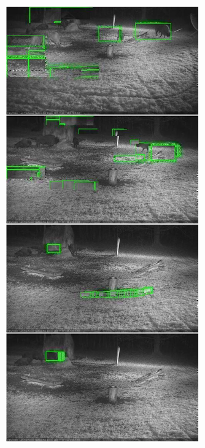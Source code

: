 ![20201106-174603-175606](in2/20201106/20201106-174603-175606_0_.jpg)
![20201106-175613-180617](in2/20201106/20201106-175613-180617_0_.jpg)
![20201106-180623-181627](in2/20201106/20201106-180623-181627_0_.jpg)
![20201106-181633-182637](in2/20201106/20201106-181633-182637_0_.jpg)
